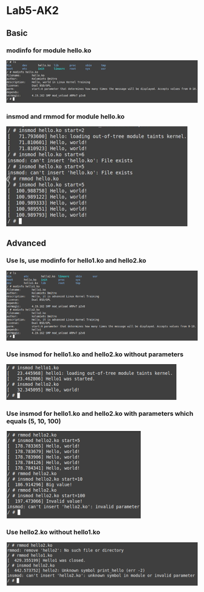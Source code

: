 # Lab5-AK2
## Basic 
### modinfo for module hello.ko
![](https://github.com/Threadripper1/Lab5-AK2/blob/main/images/image_2020-12-10_14-18-36.png)
### insmod and rmmod for module hello.ko
![](https://github.com/Threadripper1/Lab5-AK2/blob/main/images/image_2020-12-10_14-19-09.png)
## Advanced
### Use ls, use modinfo for hello1.ko and hello2.ko
![](https://github.com/Threadripper1/Lab5-AK2/blob/main/images/image_2020-12-10_15-58-43.png)
### Use insmod for hello1.ko and hello2.ko without parameters 
![](https://github.com/Threadripper1/Lab5-AK2/blob/main/images/image_2020-12-10_15-58-57.png)
### Use insmod for hello1.ko and hello2.ko with parameters which equals (5, 10, 100)
![](https://github.com/Threadripper1/Lab5-AK2/blob/main/images/image_2020-12-10_15-59-11.png)
### Use hello2.ko without hello1.ko
![](https://github.com/Threadripper1/Lab5-AK2/blob/main/images/image.png)
